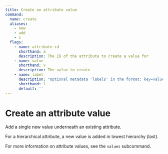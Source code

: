 ```yaml
---
title: Create an attribute value
command:
  name: create
  aliases:
    - new
    - add
    - c
  flags:
    - name: attribute-id
      shorthand: a
      description: The ID of the attribute to create a value for
    - name: value
      shorthand: v
      description: The value to create
    - name: label
      description: "Optional metadata 'labels' in the format: key=value"
      shorthand: l
      default: ''
---
```


# Create an attribute value

Add a single new value underneath an existing attribute.

For a hierarchical attribute, a new value is added in lowest hierarchy (last).

For more information on attribute values, see the `values` subcommand.
